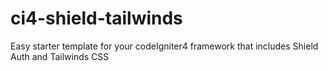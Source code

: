 # ci4-shield-tailwinds
Easy starter template for your codeIgniter4 framework that includes Shield Auth and Tailwinds CSS
